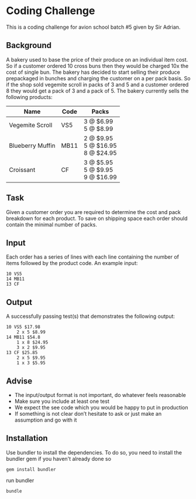 # Coding Challenge

This is a coding challenge for avion school batch #5 given by Sir Adrian.

## Background

A bakery used to base the price of their produce on an individual item cost. So if a customer ordered 10
cross buns then they would be charged 10x the cost of single bun. The bakery has decided to start
selling their produce prepackaged in bunches and charging the customer on a per pack basis. So if the
shop sold vegemite scroll in packs of 3 and 5 and a customer ordered 8 they would get a pack of 3 and
a pack of 5. The bakery currently sells the following products:

| Name              | Code   | Packs                                       |
| ----------------- | ------ | ------------------------------------------- |
| Vegemite Scroll   | VS5    | 3 @ $6.99 <br/> 5 @ $8.99                   |
| Blueberry Muffin  | MB11   | 2 @ $9.95 <br/> 5 @ $16.95 <br/> 8 @ $24.95 |
| Croissant         | CF     | 3 @ $5.95 <br/> 5 @ $9.95  <br/> 9 @ $16.99 |

## Task

Given a customer order you are required to determine the cost and pack breakdown for each product.
To save on shipping space each order should contain the minimal number of packs.

## Input

Each order has a series of lines with each line containing the number of items followed by the product
code. An example input:
  
    10 VS5
    14 MB11
    13 CF

## Output

A successfully passing test(s) that demonstrates the following output:

    10 VS5 $17.98
        2 x 5 $8.99
    14 MB11 $54.8
        1 x 8 $24.95
        3 x 2 $9.95
    13 CF $25.85
        2 x 5 $9.95
        1 x 3 $5.95

## Advise

* The input/output format is not important, do whatever feels reasonable
* Make sure you include at least one test
* We expect the see code which you would be happy to put in production
* If something is not clear don’t hesitate to ask or just make an assumption and go with it

## Installation

Use bundler to install the dependencies. To do so, you need to install the bundler gem if you haven't already done so

    gem install bundler

run bundler

    bundle
    